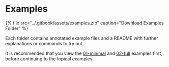 # Examples

{% file src="../.gitbook/assets/examples.zip" caption="Download Examples Folder" %}

Each folder contains annotated example files and a README with further explanations or commands to try out.

It is recommended that you view the [01-minimal](https://github.com/DannyBen/jobly-docs/tree/5ff4d0bada505a692c2130172e3d0999a55d4bbe/examples/01-minimal/README.md) and [02-full](https://github.com/DannyBen/jobly-docs/tree/5ff4d0bada505a692c2130172e3d0999a55d4bbe/examples/02-full/README.md) examples first, before continuing to the topical examples.

